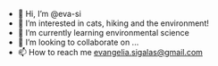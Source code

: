 - 👋 Hi, I’m @eva-si
- 👀 I’m interested in cats, hiking and the environment!
- 🌱 I’m currently learning environmental science
- 💞️ I’m looking to collaborate on ...
- 📫 How to reach me evangelia.sigalas@gmail.com

<!---
eva-si/eva-si is a ✨ special ✨ repository because its `README.md` (this file) appears on your GitHub profile.
You can click the Preview link to take a look at your changes.
--->
